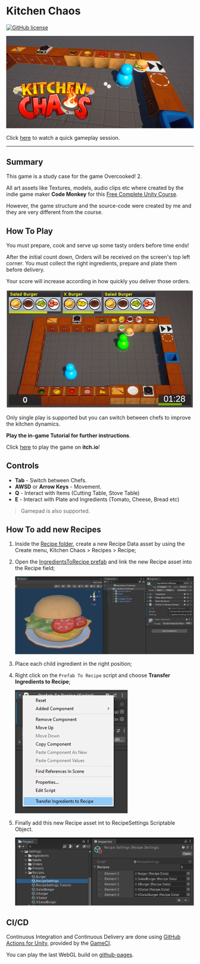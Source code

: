 # Kitchen Chaos
[![GitHub license](https://img.shields.io/github/license/HyagoOliveira/KitchenChaos?style=flat-square)](https://github.com/HyagoOliveira/KitchenChaos/blob/main/LICENSE)

![Kitchen Chaos Thumbnail](/Wiki/Thumbnail.png "Kitchen Chaos")

Click [here](https://youtu.be/qiwCZmpDRUY) to watch a quick gameplay session.

---

## Summary

This game is a study case for the game Overcooked! 2.

All art assets like Textures, models, audio clips etc where created by the indie game maker **Code Monkey** for this [Free Complete Unity Course](https://youtu.be/AmGSEH7QcDg). 

However, the game structure and the source-code were created by me and they are very different from the course.


## How To Play

You must prepare, cook and serve up some tasty orders before time ends!

After the initial count down, Orders will be received on the screen's top left corner.
You must collect the right ingredients, prepare and plate them before delivery.

Your score will increase according in how quickly you deliver those orders.

![Kitchen Chaos Screenshot](/Wiki/Screenshot.png "Kitchen Chaos Screenshot")

Only single play is supported but you can switch between chefs to improve the kitchen dynamics.

**Play the in-game Tutorial for further instructions**.

Click [here](https://nostgames.itch.io/kitchen-chaos) to play the game on **itch.io**!

## Controls

- **Tab** - Switch between Chefs.
- **AWSD** or **Arrow Keys** - Movement.
- **Q** - Interact with Items (Cutting Table, Stove Table) 
- **E** - Interact with Plate and Ingredients (Tomato, Cheese, Bread etc)

> Gamepad is also supported.

## How To add new Recipes

1. Inside the [Recipe folder](/Assets/Settings/Recipes), create a new Recipe Data asset by using the Create menu, Kitchen Chaos > Recipes > Recipe;
2. Open the [IngredientsToRecipe prefab](/Assets/Prefabs/Recipes/IngredientsToRecipe.prefab) and link the new Recipe asset into the Recipe field;

    ![IngredientsToRecipe](/Wiki/IngredientsToRecipe.png "Ingredients To Recipe")
3. Place each child ingredient in the right position;
4. Right click on the `Prefab To Recipe` script and choose **Transfer Ingredients to Recipe**;

    ![TransferIngredientsToRecipe](/Wiki/TransferIngredientsToRecipe.png "Transfer Ingredients To Recipe")
5. Finally add this new Recipe asset int to RecipeSettings Scriptable Object.

    ![RecipeSettings](/Wiki/RecipeSettings.png "Recipe Settings")

## CI/CD

Continuous Integration and Continuous Delivery are done using [GitHub Actions for Unity](https://github.com/game-ci/unity-actions), provided by the [GameCI](https://game.ci/).

You can play the last WebGL build on [github-pages](https://hyagooliveira.github.io/KitchenChaos/).
